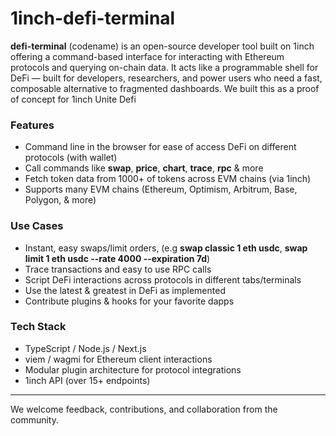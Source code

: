 # 1inch-defi-terminal

**defi-terminal** (codename) is an open-source developer tool built on 1inch offering a command-based interface for interacting with Ethereum protocols and querying on-chain data. It acts like a programmable shell for DeFi — built for developers, researchers, and power users who need a fast, composable alternative to fragmented dashboards. We built this as a proof of concept for 1inch Unite Defi

### Features
- Command line in the browser for ease of access DeFi on different protocols (with wallet)
- Call commands like **swap**, **price**, **chart**, **trace**, **rpc** & more
- Fetch token data from 1000+ of tokens across EVM chains (via 1inch)
- Supports many EVM chains (Ethereum, Optimism, Arbitrum, Base, Polygon, & more)


### Use Cases
- Instant, easy swaps/limit orders, (e.g **swap classic 1 eth usdc**, **swap limit 1 eth usdc --rate 4000 --expiration 7d**)
- Trace transactions and easy to use RPC calls
- Script DeFi interactions across protocols in different tabs/terminals
- Use the latest & greatest in DeFi as implemented
- Contribute plugins & hooks for your favorite dapps

### Tech Stack
- TypeScript / Node.js / Next.js
- viem / wagmi for Ethereum client interactions
- Modular plugin architecture for protocol integrations
- 1inch API (over 15+ endpoints)
---

We welcome feedback, contributions, and collaboration from the community.

